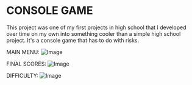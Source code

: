# CONSOLE GAME
This project was one of my first projects in high school that I developed over time on my own into something cooler than a simple high school project. It's a console game that has to do with risks.

MAIN MENU:
![Image](https://github.com/user-attachments/assets/7b02e999-23c0-43fd-bad4-e39f3edf25db)

FINAL SCORES:
![Image](https://github.com/user-attachments/assets/2c7e5e52-c015-4f73-86e5-04c99d690b11)

DIFFICULTY:
![Image](https://github.com/user-attachments/assets/1eff7043-fea3-4c52-b820-4c418c18527e)
